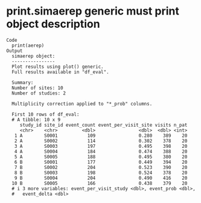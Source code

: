 # print.simaerep generic must print object description

    Code
      print(aerep)
    Output
      simaerep object:
      ----------------
      Plot results using plot() generic.
      Full results available in "df_eval".
      
      Summary:
      Number of sites: 10
      Number of studies: 2
      
      Multiplicity correction applied to "*_prob" columns.
      
      First 10 rows of df_eval:
      # A tibble: 10 x 9
         study_id site_id event_count event_per_visit_site visits n_pat
         <chr>    <chr>         <dbl>                <dbl>  <dbl> <int>
       1 A        S0001           109                0.280    389    20
       2 A        S0002           114                0.302    378    20
       3 A        S0003           197                0.495    398    20
       4 A        S0004           184                0.474    388    20
       5 A        S0005           188                0.495    380    20
       6 B        S0001           177                0.449    394    20
       7 B        S0002           204                0.523    390    20
       8 B        S0003           198                0.524    378    20
       9 B        S0004           204                0.490    416    20
      10 B        S0005           166                0.438    379    20
      # i 3 more variables: event_per_visit_study <dbl>, event_prob <dbl>,
      #   event_delta <dbl>

